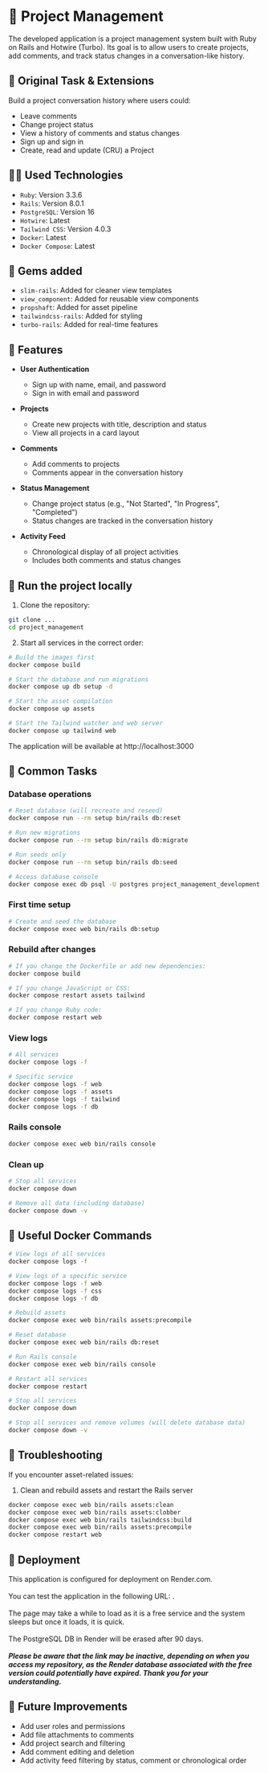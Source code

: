 # 🚀 Project Management

The developed application is a project management system built with Ruby on Rails and Hotwire (Turbo).
Its goal is to allow users to create projects, add comments, and track status changes in a conversation-like history.

## 🎯 Original Task & Extensions

Build a project conversation history where users could:
- Leave comments
- Change project status
- View a history of comments and status changes
- Sign up and sign in
- Create, read and update (CRU) a Project

## 🧑‍💻 Used Technologies

* `Ruby`: Version 3.3.6
* `Rails`: Version 8.0.1
* `PostgreSQL`: Version 16
* `Hotwire`: Latest
* `Tailwind CSS`: Version 4.0.3
* `Docker`: Latest
* `Docker Compose`: Latest

## 🔧 Gems added

* `slim-rails`: Added for cleaner view templates
* `view_component`: Added for reusable view components
* `propshaft`: Added for asset pipeline
* `tailwindcss-rails`: Added for styling
* `turbo-rails`: Added for real-time features

## 🎢 Features

- **User Authentication**
  - Sign up with name, email, and password
  - Sign in with email and password

- **Projects**
  - Create new projects with title, description and status
  - View all projects in a card layout

- **Comments**
  - Add comments to projects
  - Comments appear in the conversation history

- **Status Management**
  - Change project status (e.g., "Not Started", "In Progress", "Completed")
  - Status changes are tracked in the conversation history

- **Activity Feed**
  - Chronological display of all project activities
  - Includes both comments and status changes

## 🐳 Run the project locally

1. Clone the repository:
```bash
git clone ...
cd project_management
```

2. Start all services in the correct order:
```bash
# Build the images first
docker compose build

# Start the database and run migrations
docker compose up db setup -d

# Start the asset compilation
docker compose up assets

# Start the Tailwind watcher and web server
docker compose up tailwind web
```

The application will be available at http://localhost:3000

## 🔧 Common Tasks

### Database operations
```bash
# Reset database (will recreate and reseed)
docker compose run --rm setup bin/rails db:reset

# Run new migrations
docker compose run --rm setup bin/rails db:migrate

# Run seeds only
docker compose run --rm setup bin/rails db:seed

# Access database console
docker compose exec db psql -U postgres project_management_development
```

### First time setup
```bash
# Create and seed the database
docker compose exec web bin/rails db:setup
```

### Rebuild after changes
```bash
# If you change the Dockerfile or add new dependencies:
docker compose build

# If you change JavaScript or CSS:
docker compose restart assets tailwind

# If you change Ruby code:
docker compose restart web
```

### View logs
```bash
# All services
docker compose logs -f

# Specific service
docker compose logs -f web
docker compose logs -f assets
docker compose logs -f tailwind
docker compose logs -f db
```

### Rails console
```bash
docker compose exec web bin/rails console
```

### Clean up
```bash
# Stop all services
docker compose down

# Remove all data (including database)
docker compose down -v
```

## 🔧 Useful Docker Commands

```bash
# View logs of all services
docker compose logs -f

# View logs of a specific service
docker compose logs -f web
docker compose logs -f css
docker compose logs -f db

# Rebuild assets
docker compose exec web bin/rails assets:precompile

# Reset database
docker compose exec web bin/rails db:reset

# Run Rails console
docker compose exec web bin/rails console

# Restart all services
docker compose restart

# Stop all services
docker compose down

# Stop all services and remove volumes (will delete database data)
docker compose down -v
```

## 🔧 Troubleshooting

If you encounter asset-related issues:

1. Clean and rebuild assets and restart the Rails server

```bash
docker compose exec web bin/rails assets:clean
docker compose exec web bin/rails assets:clobber
docker compose exec web bin/rails tailwindcss:build
docker compose exec web bin/rails assets:precompile
docker compose restart web
```

## 🚀 Deployment

This application is configured for deployment on Render.com.
<br>
<br>
You can test the application in the following URL: .
<br>
<br>
The page may take a while to load as it is a free service and the system sleeps but once it loads, it is quick.
<br>
<br>
The PostgreSQL DB in Render will be erased after 90 days.
<br>
<br>
***Please be aware that the link may be inactive, depending on when you access my repository, as the Render database associated with the free version could potentially have expired. Thank you for your understanding.***

## 🧪 Future Improvements

- Add user roles and permissions
- Add file attachments to comments
- Add project search and filtering
- Add comment editing and deletion
- Add activity feed filtering by status, comment or chronological order
